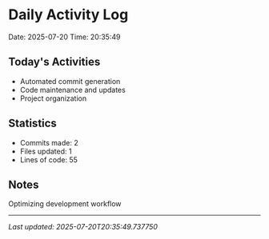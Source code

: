 # Daily Activity Log

Date: 2025-07-20
Time: 20:35:49

## Today's Activities
- Automated commit generation
- Code maintenance and updates
- Project organization

## Statistics
- Commits made: 2
- Files updated: 1
- Lines of code: 55

## Notes
Optimizing development workflow

---
*Last updated: 2025-07-20T20:35:49.737750*
